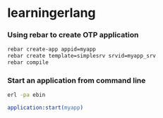 # learningerlang

### Using rebar to create OTP application

```bash
rebar create-app appid=myapp
rebar create template=simplesrv srvid=myapp_srv
rebar compile
```

### Start an application from command line
```bash
erl -pa ebin
```

```erlang
application:start(myapp)
```
